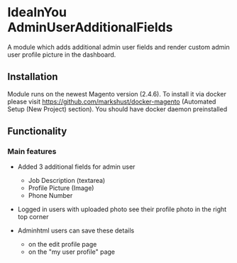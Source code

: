 # IdeaInYou AdminUserAdditionalFields

A module which adds additional admin user fields and render custom admin user profile picture in the dashboard.

## Installation
Module runs on the newest Magento version (2.4.6).
To install it via docker please visit https://github.com/markshust/docker-magento (Automated Setup (New Project) section). You should have docker daemon preinstalled

## Functionality
### Main features

- Added 3 additional fields for admin user

     - Job Description (textarea)
     - Profile Picture (Image)
     - Phone Number

- Logged in users with uploaded photo see their profile photo in the right top corner
- Adminhtml users can save these details
  - on the edit profile page
  - on the "my user profile" page
